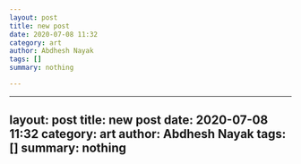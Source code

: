 ```yaml
---
layout: post
title: new post
date: 2020-07-08 11:32
category: art
author: Abdhesh Nayak
tags: []
summary: nothing

---
```


---

layout: post
title: new post
date: 2020-07-08 11:32
category: art
author: Abdhesh Nayak
tags: []
summary: nothing
---
